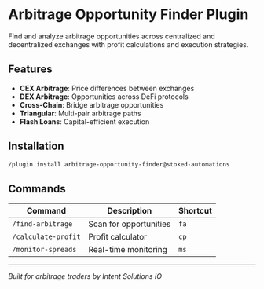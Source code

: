 # Arbitrage Opportunity Finder Plugin

Find and analyze arbitrage opportunities across centralized and decentralized exchanges with profit calculations and execution strategies.

## Features

- **CEX Arbitrage**: Price differences between exchanges
- **DEX Arbitrage**: Opportunities across DeFi protocols
- **Cross-Chain**: Bridge arbitrage opportunities
- **Triangular**: Multi-pair arbitrage paths
- **Flash Loans**: Capital-efficient execution

## Installation

```bash
/plugin install arbitrage-opportunity-finder@stoked-automations
```

## Commands

| Command | Description | Shortcut |
|---------|-------------|----------|
| `/find-arbitrage` | Scan for opportunities | `fa` |
| `/calculate-profit` | Profit calculator | `cp` |
| `/monitor-spreads` | Real-time monitoring | `ms` |

---

*Built for arbitrage traders by Intent Solutions IO*